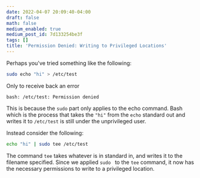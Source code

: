 ```yaml
---
date: 2022-04-07 20:09:40-04:00
draft: false
math: false
medium_enabled: true
medium_post_id: 7d133254be3f
tags: []
title: 'Permission Denied: Writing to Privileged Locations'
---
```


Perhaps you've tried something like the following:

```bash
sudo echo "hi" > /etc/test
```

Only to receive back an error

```
bash: /etc/test: Permission denied
```

This is because the `sudo` part only applies to the echo command. Bash which is the process that takes the `"hi"` from the `echo` standard out and writes it to `/etc/test` is still under the unprivileged user.

Instead consider the following:

```bash
echo "hi" | sudo tee /etc/test
```

The command `tee` takes whatever is in standard in, and writes it to the filename specified. Since we applied `sudo ` to the `tee` command, it now has the necessary permissions to write to a privileged location.